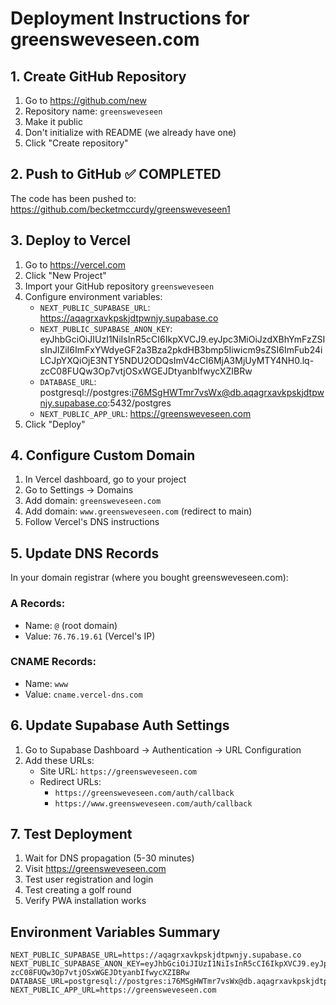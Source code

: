 # Deployment Instructions for greensweveseen.com

## 1. Create GitHub Repository
1. Go to https://github.com/new
2. Repository name: `greensweveseen`
3. Make it public
4. Don't initialize with README (we already have one)
5. Click "Create repository"

## 2. Push to GitHub ✅ COMPLETED
The code has been pushed to: https://github.com/becketmccurdy/greensweveseen1

## 3. Deploy to Vercel
1. Go to https://vercel.com
2. Click "New Project"
3. Import your GitHub repository `greensweveseen`
4. Configure environment variables:
   - `NEXT_PUBLIC_SUPABASE_URL`: https://aqagrxavkpskjdtpwnjy.supabase.co
   - `NEXT_PUBLIC_SUPABASE_ANON_KEY`: eyJhbGciOiJIUzI1NiIsInR5cCI6IkpXVCJ9.eyJpc3MiOiJzdXBhYmFzZSIsInJlZiI6ImFxYWdyeGF2a3Bza2pkdHB3bmp5Iiwicm9sZSI6ImFub24iLCJpYXQiOjE3NTY5NDU2ODQsImV4cCI6MjA3MjUyMTY4NH0.lq-zcC08FUQw3Op7vtjOSxWGEJDtyanbIfwycXZIBRw
   - `DATABASE_URL`: postgresql://postgres:i76MSgHWTmr7vsWx@db.aqagrxavkpskjdtpwnjy.supabase.co:5432/postgres
   - `NEXT_PUBLIC_APP_URL`: https://greensweveseen.com
5. Click "Deploy"

## 4. Configure Custom Domain
1. In Vercel dashboard, go to your project
2. Go to Settings → Domains
3. Add domain: `greensweveseen.com`
4. Add domain: `www.greensweveseen.com` (redirect to main)
5. Follow Vercel's DNS instructions

## 5. Update DNS Records
In your domain registrar (where you bought greensweveseen.com):

### A Records:
- Name: `@` (root domain)
- Value: `76.76.19.61` (Vercel's IP)

### CNAME Records:
- Name: `www`
- Value: `cname.vercel-dns.com`

## 6. Update Supabase Auth Settings
1. Go to Supabase Dashboard → Authentication → URL Configuration
2. Add these URLs:
   - Site URL: `https://greensweveseen.com`
   - Redirect URLs: 
     - `https://greensweveseen.com/auth/callback`
     - `https://www.greensweveseen.com/auth/callback`

## 7. Test Deployment
1. Wait for DNS propagation (5-30 minutes)
2. Visit https://greensweveseen.com
3. Test user registration and login
4. Test creating a golf round
5. Verify PWA installation works

## Environment Variables Summary
```
NEXT_PUBLIC_SUPABASE_URL=https://aqagrxavkpskjdtpwnjy.supabase.co
NEXT_PUBLIC_SUPABASE_ANON_KEY=eyJhbGciOiJIUzI1NiIsInR5cCI6IkpXVCJ9.eyJpc3MiOiJzdXBhYmFzZSIsInJlZiI6ImFxYWdyeGF2a3Bza2pkdHB3bmp5Iiwicm9sZSI6ImFub24iLCJpYXQiOjE3NTY5NDU2ODQsImV4cCI6MjA3MjUyMTY4NH0.lq-zcC08FUQw3Op7vtjOSxWGEJDtyanbIfwycXZIBRw
DATABASE_URL=postgresql://postgres:i76MSgHWTmr7vsWx@db.aqagrxavkpskjdtpwnjy.supabase.co:5432/postgres
NEXT_PUBLIC_APP_URL=https://greensweveseen.com
```
